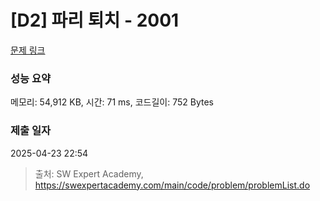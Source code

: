# [D2] 파리 퇴치 - 2001 

[문제 링크](https://swexpertacademy.com/main/code/problem/problemDetail.do?contestProbId=AV5PzOCKAigDFAUq) 

### 성능 요약

메모리: 54,912 KB, 시간: 71 ms, 코드길이: 752 Bytes

### 제출 일자

2025-04-23 22:54



> 출처: SW Expert Academy, https://swexpertacademy.com/main/code/problem/problemList.do